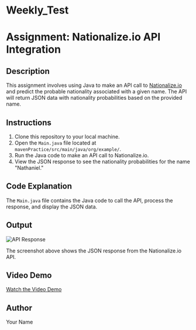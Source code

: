 # Weekly_Test
# Assignment: Nationalize.io API Integration

## Description
This assignment involves using Java to make an API call to [Nationalize.io](https://api.nationalize.io/) and predict the probable nationality associated with a given name. The API will return JSON data with nationality probabilities based on the provided name.

## Instructions
1. Clone this repository to your local machine.
2. Open the `Main.java` file located at `mavenPractice/src/main/java/org/example/`.
3. Run the Java code to make an API call to Nationalize.io.
4. View the JSON response to see the nationality probabilities for the name "Nathaniel."

## Code Explanation
The `Main.java` file contains the Java code to call the API, process the response, and display the JSON data.

## Output
![API Response](D:\Studies\M4-Assignments\CallingApi-03.png)

The screenshot above shows the JSON response from the Nationalize.io API.

## Video Demo
[Watch the Video Demo](https://youtu.be/your-video-link)

## Author
Your Name
